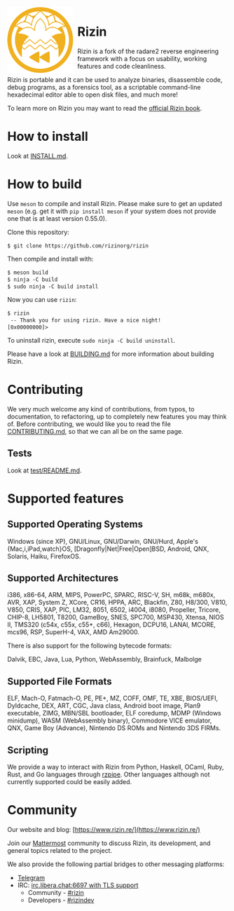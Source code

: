 <img width="150" height="150" align="left" style="float: left; margin: 0 10px 0 0;" alt="Rizin logo" src="https://raw.githubusercontent.com/rizinorg/rizin/dev/doc/img/rizin.svg?sanitize=true">

# Rizin

Rizin is a fork of the radare2 reverse engineering framework with a focus on
usability, working features and code cleanliness.

Rizin is portable and it can be used to analyze binaries, disassemble code,
debug programs, as a forensics tool, as a scriptable command-line hexadecimal
editor able to open disk files, and much more!

To learn more on Rizin you may want to read the
[official Rizin book](https://book.rizin.re).

# How to install

Look at [INSTALL.md](./INSTALL.md).

# How to build

Use `meson` to compile and install Rizin. Please make sure to get an updated
`meson` (e.g. get it with `pip install meson` if your system does not provide
one that is at least version 0.55.0).

Clone this repository:
```
$ git clone https://github.com/rizinorg/rizin
```

Then compile and install with:
```
$ meson build
$ ninja -C build
$ sudo ninja -C build install
```

Now you can use `rizin`:
```
$ rizin
 -- Thank you for using rizin. Have a nice night!
[0x00000000]>

```

To uninstall rizin, execute `sudo ninja -C build uninstall`.


Please have a look at [BUILDING.md][] for more information about building Rizin.

# Contributing

We very much welcome any kind of contributions, from typos, to documentation, to
refactoring, up to completely new features you may think of. Before
contributing, we would like you to read the file [CONTRIBUTING.md][], so that we
can all be on the same page.

## Tests

Look at [test/README.md][].

# Supported features

## Supported Operating Systems

Windows (since XP), GNU/Linux, GNU/Darwin, GNU/Hurd, Apple's {Mac,i,iPad,watch}OS,
[Dragonfly|Net|Free|Open]BSD, Android, QNX, Solaris, Haiku, FirefoxOS.

## Supported Architectures

i386, x86-64, ARM, MIPS, PowerPC, SPARC, RISC-V, SH, m68k, m680x, AVR,
XAP, System Z, XCore, CR16, HPPA, ARC, Blackfin, Z80, H8/300, V810,
V850, CRIS, XAP, PIC, LM32, 8051, 6502, i4004, i8080, Propeller,
Tricore, CHIP-8, LH5801, T8200, GameBoy, SNES, SPC700, MSP430, Xtensa,
NIOS II, TMS320 (c54x, c55x, c55+, c66), Hexagon, DCPU16, LANAI,
MCORE, mcs96, RSP, SuperH-4, VAX, AMD Am29000.

There is also support for the following bytecode formats:

Dalvik, EBC, Java, Lua, Python, WebAssembly, Brainfuck, Malbolge

## Supported File Formats

ELF, Mach-O, Fatmach-O, PE, PE+, MZ, COFF, OMF, TE, XBE, BIOS/UEFI,
Dyldcache, DEX, ART, CGC, Java class, Android boot image, Plan9 executable,
ZIMG, MBN/SBL bootloader, ELF coredump, MDMP (Windows minidump),
WASM (WebAssembly binary), Commodore VICE emulator, QNX,
Game Boy (Advance), Nintendo DS ROMs and Nintendo 3DS FIRMs.

## Scripting

We provide a way to interact with Rizin from Python, Haskell, OCaml,
Ruby, Rust, and Go languages through [rzpipe](https://github.com/rizinorg/rz-pipe).
Other languages although not currently supported could be easily added.

# Community

Our website and blog: [https://www.rizin.re/](https://www.rizin.re/)

Join our [Mattermost](https://im.rizin.re) community to discuss Rizin, its
development, and general topics related to the project.

We also provide the following partial bridges to other messaging platforms:
- [Telegram](https://t.me/rizinorg)
- IRC: [irc.libera.chat:6697 with TLS support](ircs://irc.libera.chat:6697)
  - Community - [#rizin](https://web.libera.chat/#rizin)
  - Developers - [#rizindev](https://web.libera.chat/#rizindev)

[CONTRIBUTING.md]: https://github.com/rizinorg/rizin/blob/dev/CONTRIBUTING.md
[test/README.md]: https://github.com/rizinorg/rizin/blob/dev/test/README.md
[BUILDING.md]: https://github.com/rizinorg/rizin/blob/dev/BUILDING.md
[DEVELOPERS.md]: https://github.com/rizinorg/rizin/blob/dev/DEVELOPERS.md
